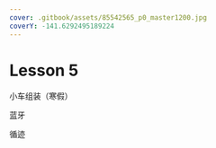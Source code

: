 ```yaml
---
cover: .gitbook/assets/85542565_p0_master1200.jpg
coverY: -141.6292495189224
---
```


# Lesson 5

小车组装（寒假）

蓝牙

循迹
